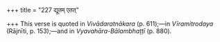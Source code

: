 +++
title = "227 द्यूतम् एतत्"

+++
This verse is quoted in *Vivādaratnākara* (p. 611);—in *Vīramitrodaya*
(Rājnīti, p. 153);—and in *Vyavahāra-Bālambhaṭṭī* (p. 880).


